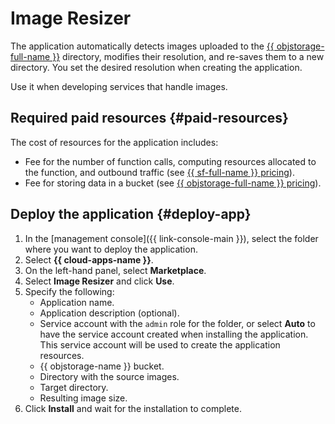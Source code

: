 # Image Resizer

The application automatically detects images uploaded to the [{{ objstorage-full-name }}](../storage/) directory, modifies their resolution, and re-saves them to a new directory. You set the desired resolution when creating the application.

Use it when developing services that handle images.

## Required paid resources {#paid-resources}

The cost of resources for the application includes:
* Fee for the number of function calls, computing resources allocated to the function, and outbound traffic (see [{{ sf-full-name }} pricing](../functions/pricing.md)).
* Fee for storing data in a bucket (see [{{ objstorage-full-name }} pricing](../storage/pricing.md)).

## Deploy the application {#deploy-app}

1. In the [management console]({{ link-console-main }}), select the folder where you want to deploy the application.
1. Select **{{ cloud-apps-name }}**.
1. On the left-hand panel, select **Marketplace**.
1. Select **Image Resizer** and click **Use**.
1. Specify the following:
    * Application name.
    * Application description (optional).
    * Service account with the `admin` role for the folder, or select **Auto** to have the service account created when installing the application. This service account will be used to create the application resources.
    * {{ objstorage-name }} bucket.
    * Directory with the source images.
    * Target directory.
    * Resulting image size.
1. Click **Install** and wait for the installation to complete.
